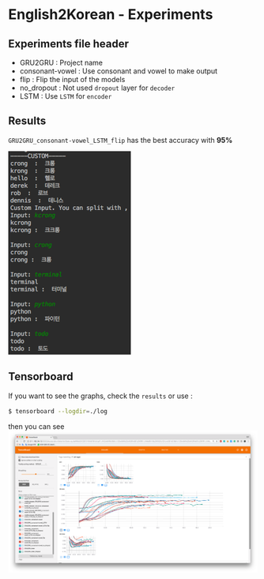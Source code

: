 # English2Korean - Experiments


## Experiments file header
- GRU2GRU : Project name
- consonant-vowel : Use consonant and vowel to make output
- flip : Flip the input of the models
- no_dropout : Not used `dropout` layer for `decoder`
- LSTM : Use `LSTM` for `encoder`

## Results
`GRU2GRU_consonant-vowel_LSTM_flip` has the best accuracy with **95%**
  
![result_example](./images/result.png)



## Tensorboard
If you want to see the graphs, check the `results` or use :
```bash
$ tensorboard --logdir=./log
```

then you can see  
![tensorboard_image](./images/tensorboard.png)
